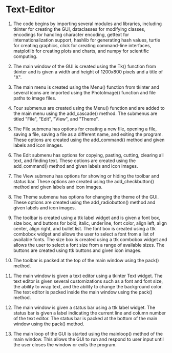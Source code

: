 # Text-Editor

1. The code begins by importing several modules and libraries, including tkinter for creating the GUI, dataclasses for modifying classes, encodings for handling character encoding, gettext for internationalization support, hashlib for generating hash values, turtle for creating graphics, click for creating command-line interfaces, matplotlib for creating plots and charts, and numpy for scientific computing.

2. The main window of the GUI is created using the Tk() function from tkinter and is given a width and height of 1200x800 pixels and a title of "X".

3. The main menu is created using the Menu() function from tkinter and several icons are imported using the PhotoImage() function and file paths to image files.

4. Four submenus are created using the Menu() function and are added to the main menu using the add_cascade() method. The submenus are titled "File", "Edit", "View", and "Theme".

5. The File submenu has options for creating a new file, opening a file, saving a file, saving a file as a different name, and exiting the program. These options are created using the add_command() method and given labels and icon images.

6. The Edit submenu has options for copying, pasting, cutting, clearing all text, and finding text. These options are created using the add_command() method and given labels and icon images.

7. The View submenu has options for showing or hiding the toolbar and status bar. These options are created using the add_checkbutton() method and given labels and icon images.

8. The Theme submenu has options for changing the theme of the GUI. These options are created using the add_radiobutton() method and given labels and icon images.

9. The toolbar is created using a ttk label widget and is given a font box, size box, and buttons for bold, italic, underline, font color, align left, align center, align right, and bullet list. The font box is created using a ttk combobox widget and allows the user to select a font from a list of available fonts. The size box is created using a ttk combobox widget and allows the user to select a font size from a range of available sizes. The buttons are created using ttk buttons and given icon images. 

10. The toolbar is packed at the top of the main window using the pack() method.

11. The main window is given a text editor using a tkinter Text widget. The text editor is given several customizations such as a font and font size, the ability to wrap text, and the ability to change the background color. The text editor is packed inside the main window using the pack() method.

12. The main window is given a status bar using a ttk label widget. The status bar is given a label indicating the current line and column number of the text editor. The status bar is packed at the bottom of the main window using the pack() method.

13. The main loop of the GUI is started using the mainloop() method of the main window. This allows the GUI to run and respond to user input until the user closes the window or exits the program.
